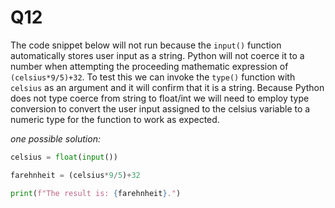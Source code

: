 # Q12

The code snippet below will not run because the ```input()``` function automatically stores user input as a string. Python will not coerce it to a number when attempting the proceeding mathematic expression of ```(celsius*9/5)+32```. To test this we can invoke the ```type()``` function with ```celsius``` as an argument and it will confirm that it is a string. Because Python does not type coerce from string to float/int we will need to employ type conversion to convert the user input assigned to the celsius variable to a numeric type for the function to work as expected.

*one possible solution:*
```Python
celsius = float(input())

farehnheit = (celsius*9/5)+32

print(f"The result is: {farehnheit}.")
```